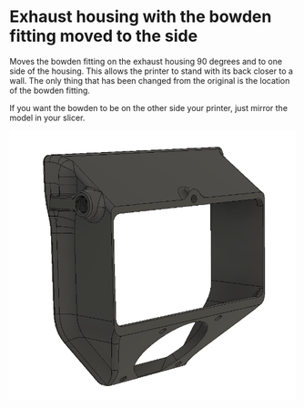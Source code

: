 # Exhaust housing with the bowden fitting moved to the side

Moves the bowden fitting on the exhaust housing 90 degrees and to one side of the housing. This allows the printer to stand with its back closer to a wall. The only thing that has been changed from the original is the location of the bowden fitting.

If you want the bowden to be on the other side your printer, just mirror the model in your slicer.
 
![Image 1](Images/1.png)
